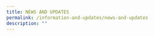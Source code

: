 ```yaml
---
title: NEWS AND UPDATES
permalink: /information-and-updates/news-and-updates
description: ""
---
```

